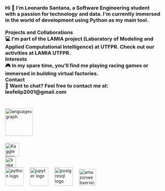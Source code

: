 <h3 align="left">Hi 👋 I'm Leonardo Santana, a Software Engineering student with a passion for technology and data. I'm currently immersed in the world of development using Python as my main tool.<br><br>Projects and Collaborations<br>💻 I'm part of the LAMIA project (Laboratory of Modeling and Applied Computational Intelligence) at UTFPR. Check out our activities at LAMIA UTFPR.<br>Interests<br>🎮 In my spare time, you'll find me playing racing games or immersed in building virtual factories.<br>Contact<br>📧 Want to chat? Feel free to contact me at: leofelip2001@gmail.com<br><br></h3>

###

<div align="left">
  
  <img src="https://github-readme-stats.vercel.app/api/top-langs?username=LeonardoSantan&locale=en&hide_title=true&layout=compact&card_width=320&langs_count=5&theme=dracula&hide_border=true" height="90" alt="languages graph"  />
</div>

###

###

<div align="left">
  <a href="https://www.kaggle.com/anotherhero" target="_blank">
    <img src="https://www.vectorlogo.zone/logos/kaggle/kaggle-ar21.png" height="45" alt="Kaggle logo"  />
  </a>
<div align="left">
  <a href="https://www.linkedin.com/in/lfgsantana/" target="_blank">
    <img src="https://img.shields.io/static/v1?message=LinkedIn&logo=linkedin&label=&color=0077B5&logoColor=white&labelColor=&style=for-the-badge" height="35" alt="linkedin logo"  />
  </a>

</div>


<div align="left">
  <img src="https://cdn.jsdelivr.net/gh/devicons/devicon/icons/python/python-original.svg" height="60" alt="python logo"  />
  <img width="12" />
  <img src="https://cdn.jsdelivr.net/gh/devicons/devicon/icons/jupyter/jupyter-original.svg" height="60" alt="jupyter logo"  />
  <img width="12" />
  <img src="https://cdn.jsdelivr.net/gh/devicons/devicon/icons/postgresql/postgresql-original.svg" height="60" alt="postgresql logo"  />
  <img width="12" />
  <img src="https://cdn.worldvectorlogo.com/logos/amazon-web-services-2.svg"height="55" alt="amazonwebservices logo"  />
</div>

###
